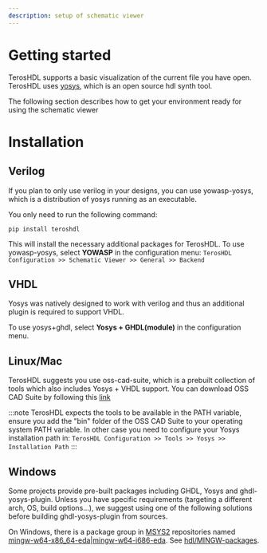 ```yaml
---
description: setup of schematic viewer
---
```


# Getting started

TerosHDL supports a basic visualization of the current file you have open. TerosHDL uses [yosys](https://github.com/YosysHQ/yosys), which is an open source hdl synth tool.

The following section describes how to get your environment ready for using the schematic viewer


# Installation

## Verilog
If you plan to only use verilog in your designs, you can use yowasp-yosys, which is a distribution of yosys running as an executable.

You only need to run the following command:

```
pip install teroshdl
```

This will install the necessary additional packages for TerosHDL.
To use yowasp-yosys, select **YOWASP** in the configuration menu: `TerosHDL Configuration >> Schematic Viewer >> General >> Backend`


## VHDL
Yosys was natively designed to work with verilog and thus an additional plugin is required to support VHDL.

To use yosys+ghdl, select **Yosys + GHDL(module)** in the configuration menu.

## Linux/Mac

TerosHDL suggests you use oss-cad-suite, which is a prebuilt collection of tools which also includes Yosys + VHDL support.
You can download OSS CAD Suite by following this [link](https://github.com/YosysHQ/oss-cad-suite-build/releases)

:::note
TerosHDL expects the tools to be available in the PATH variable, ensure you add the "bin" folder of the OSS CAD Suite to your operating system PATH variable. In other case you need to configure your Yosys installation path in: `TerosHDL Configuration >> Tools >> Yosys >> Installation Path`
:::

## Windows

Some projects provide pre-built packages including GHDL, Yosys and ghdl-yosys-plugin. Unless you have specific requirements (targeting a different arch, OS, build options...), we suggest using one of the following solutions before building ghdl-yosys-plugin from sources.

On Windows, there is a package group in [MSYS2](https://www.msys2.org/) repositories named [mingw-w64-x86_64-eda](https://packages.msys2.org/group/mingw-w64-x86_64-eda)|[mingw-w64-i686-eda](https://packages.msys2.org/group/mingw-w64-i686-eda). See [hdl/MINGW-packages](https://github.com/hdl/MINGW-packages).
